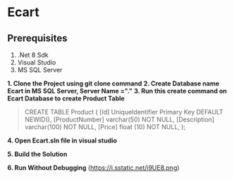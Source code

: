# Ecart

## Prerequisites
1) .Net 8 Sdk
2) Visual Studio
3) MS SQL Server

**1. Clone the Project using git clone command**
**2. Create Database name Ecart in MS SQL Server, Server Name ="."**
**3. Run this create command on Ecart Database to create Product Table**

>CREATE TABLE Product (
    [Id] UniqueIdentifier Primary Key DEFAULT NEWID(),
    [ProductNumber] varchar(50) NOT NULL,
    [Description] varchar(100) NOT NULL,
    [Price] float (10) NOT NULL,
);

**4. Open Ecart.sln file in visual studio**

**5. Build the Solution**

**6. Run Without Debugging**
(https://i.sstatic.net/j9UE8.png)



